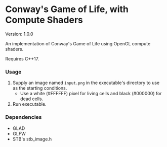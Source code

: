 # Conway's Game of Life, with Compute Shaders

Version: 1.0.0

An implementation of Conway's Game of Life using OpenGL compute shaders.

Requires C++17.

### Usage
1. Supply an image named `input.png` in the executable's directory to use as the starting conditions.
	- Use a white (#FFFFFF) pixel for living cells and black (#000000) for dead cells.
2. Run executable.

### Dependencies
- GLAD
- GLFW
- STB's stb_image.h
